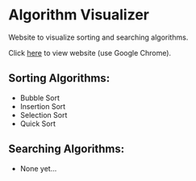 # Algorithm Visualizer
Website to visualize sorting and searching algorithms.

Click [here](https://li-jonathan.github.io/algorithm-visualizer/) to view website (use Google Chrome).

## Sorting Algorithms:
- Bubble Sort
- Insertion Sort
- Selection Sort
- Quick Sort

## Searching Algorithms:
- None yet...
